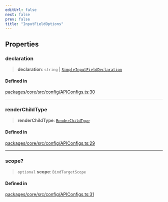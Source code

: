 ```yaml
---
editUrl: false
next: false
prev: false
title: "InputFieldOptions"
---
```


## Properties

### declaration

> **declaration**: `string` \| [`SimpleInputFieldDeclaration`](/obsidian-meta-bind-plugin-docs/api/interfaces/simpleinputfielddeclaration/)

#### Defined in

[packages/core/src/config/APIConfigs.ts:30](https://github.com/mProjectsCode/obsidian-meta-bind-plugin/blob/46993a4bea44fea6720d8d001cc5324f264501f1/packages/core/src/config/APIConfigs.ts#L30)

***

### renderChildType

> **renderChildType**: [`RenderChildType`](/obsidian-meta-bind-plugin-docs/api/enumerations/renderchildtype/)

#### Defined in

[packages/core/src/config/APIConfigs.ts:29](https://github.com/mProjectsCode/obsidian-meta-bind-plugin/blob/46993a4bea44fea6720d8d001cc5324f264501f1/packages/core/src/config/APIConfigs.ts#L29)

***

### scope?

> `optional` **scope**: `BindTargetScope`

#### Defined in

[packages/core/src/config/APIConfigs.ts:31](https://github.com/mProjectsCode/obsidian-meta-bind-plugin/blob/46993a4bea44fea6720d8d001cc5324f264501f1/packages/core/src/config/APIConfigs.ts#L31)
